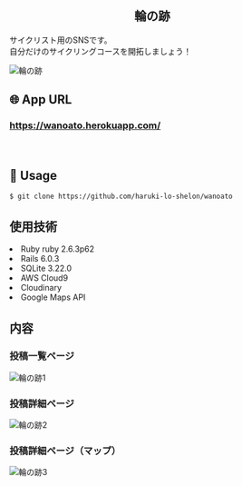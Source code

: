 <h2 align="center">輪の跡</h2>

<p>
サイクリスト用のSNSです。</br>
自分だけのサイクリングコースを開拓しましょう！</br>
</p>

![輪の跡](https://user-images.githubusercontent.com/84504567/137007706-d0a708d4-68c6-415a-bea4-8c7aa093a03e.png)

## 🌐 App URL

### **https://wanoato.herokuapp.com/**  
　
## 💬 Usage

`$ git clone https://github.com/haruki-lo-shelon/wanoato` 

## 使用技術

<li>Ruby ruby 2.6.3p62</li>
<li>Rails 6.0.3</li>
<li>SQLite 3.22.0</li>
<li>AWS Cloud9</li>
<li>Cloudinary</li>
<li>Google Maps API</li>

## 内容

### 投稿一覧ページ
![輪の跡1](https://user-images.githubusercontent.com/84504567/137007706-d0a708d4-68c6-415a-bea4-8c7aa093a03e.png)

### 投稿詳細ページ
![輪の跡2](https://user-images.githubusercontent.com/84504567/137007840-e161d91c-9898-4de0-b9ce-c1045ab6b69e.png)

### 投稿詳細ページ（マップ）
![輪の跡3](https://user-images.githubusercontent.com/84504567/137007926-de08317d-a853-45ce-a3d1-5d37f5c240f8.png)